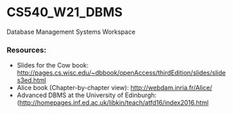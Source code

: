 # CS540_W21_DBMS
Database Management Systems Workspace

### Resources: 
- Slides for the Cow book: http://pages.cs.wisc.edu/~dbbook/openAccess/thirdEdition/slides/slides3ed.html
- Alice book (Chapter-by-chapter view): http://webdam.inria.fr/Alice/
- Advanced DBMS at the University of Edinburgh: (http://homepages.inf.ed.ac.uk/libkin/teach/atfd16/index2016.html
